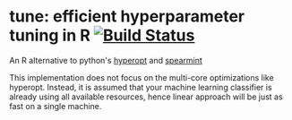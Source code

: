 # tune: efficient hyperparameter tuning in R [![Build Status](https://travis-ci.org/kirillseva/tune.svg?branch=master)](https://travis-ci.org/kirillseva/tune)

An R alternative to python's [hyperopt](https://github.com/hyperopt/hyperopt) and [spearmint](https://github.com/JasperSnoek/spearmint)

This implementation does not focus on the multi-core optimizations like hyperopt. Instead, it is assumed that your machine learning classifier is already using all available resources, hence linear approach will be just as fast on a single machine.
